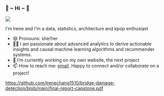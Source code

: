 ### 👋  ~ Hi ~ 👋 

[![](https://cdn.dribbble.com/users/2646423/screenshots/5507196/media/5540b367737027abdae6ef05bbc2e475.gif)](https://dribbble.com/shots/5507196-women-who-code)

<!--
**irenechang1510/irenechang1510** is a ✨ _special_ ✨ repository because its `README.md` (this file) appears on your GitHub profile.

Here are some ideas to get you started:

- 🔭 I’m currently working on ...
- 🌱 I’m currently learning ...
- 👯 I’m looking to collaborate on ...
- 🤔 I’m looking for help with ...
- 💬 Ask me about ...
- 📫 How to reach me: ...
- 😄 Pronouns: ...
- ⚡ Fun fact: ...
-->

I'm Irene and I'm a data, statistics, architecture and kpop enthusiast

- 😄 Pronouns: she/her
- 👩‍💻 I am passionate about advanced analytics to derive actionable insights and causal machine learning algorithms and recommender systems.
- 🔭 I’m currently working on my own website, the next project
- 📫 How to reach me: [email](mailto:binh.chang@tufts.edu). Happy to connect and/or collaborate on a project!

https://github.com/irenechang1510/bridge-damage-detection/blob/main/final-report-capstone.pdf
